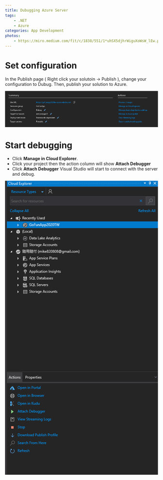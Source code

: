 ```yaml
---
title: Dubugging Azure Server
tags:
    - .NET
    - Azure
categories: App Development 
photos:
    - https://miro.medium.com/fit/c/1838/551/1*uhSX5djhrWiguXoWsW_lEw.png
---
```



# Set configuration
In the Publish page ( Right click your solutoin -> Publish ), change your configuration to Dubug. Then, publish your solution to Azure.

![](https://github.com/ChihchengHsieh/HexoBlog/blob/master/Images/ChangeConfigurationToDebug.png)

# Start debugging
- Click **Manage in Cloud Explorer**.
- Click your project then the action column will show **Attach Debugger**
- Click **Attach Debugger** Visual Studio will start to connect with the server and debug.

![](https://github.com/ChihchengHsieh/HexoBlog/blob/master/Images/ClickAttachDebuggerToStartDebuggingMode.png)